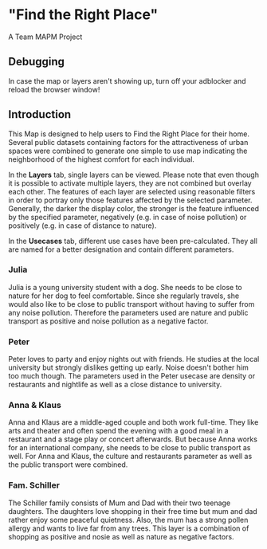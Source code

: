 # "Find the Right Place"
A Team MAPM Project 

## Debugging
In case the map or layers aren't showing up, turn off your adblocker and reload
the browser window!

## Introduction

This Map is designed to help users to Find the Right Place for their home.
Several public datasets containing factors for the attractiveness of 
urban spaces were combined to generate one simple to use map indicating
the neighborhood of the highest comfort for each individual.

In the **Layers** tab, single layers can be viewed. Please note that even
though it is possible to activate multiple layers, they are not combined 
but overlay each other. The features of each layer are selected using 
reasonable filters in order to portray only those features affected by 
the selected parameter. Generally, the darker the display color, the 
stronger is the feature influenced by the specified parameter, negatively
(e.g. in case of noise pollution) or positively (e.g. in case of 
distance to nature). 

In the **Usecases** tab, different use cases have been pre-calculated. They 
all are named for a better designation and contain different parameters.

### Julia
Julia is a young university student with a dog. She needs to be close to 
nature for her dog to feel comfortable. Since she regularly travels, she 
would also like to be close to public transport without having to suffer 
from any noise pollution. Therefore the parameters used are nature and 
public transport as positive and noise pollution as a negative factor.

### Peter
Peter loves to party and enjoy nights out with friends. He studies at
the local university but strongly dislikes getting up early. Noise 
doesn't bother him too much though. The parameters used in the Peter
usecase are density or restaurants and nightlife as well as a close
distance to university. 

### Anna & Klaus
Anna and Klaus are a middle-aged couple and both work full-time. They 
like arts and theater and often spend the evening with a good meal in
a restaurant and a stage play or concert afterwards. But because 
Anna works for an international company, she needs to be close to 
public transport as well. For Anna and Klaus, the culture and 
restaurants parameter as well as the public transport were combined.

### Fam. Schiller
The Schiller family consists of Mum and Dad with their two teenage 
daughters. The daughters love shopping in their free time but mum 
and dad rather enjoy some peaceful quietness. Also, the mum has a 
strong pollen allergy and wants to live far from any trees. This 
layer is a combination of shopping as positive and nosie as well 
as nature as negative factors.
